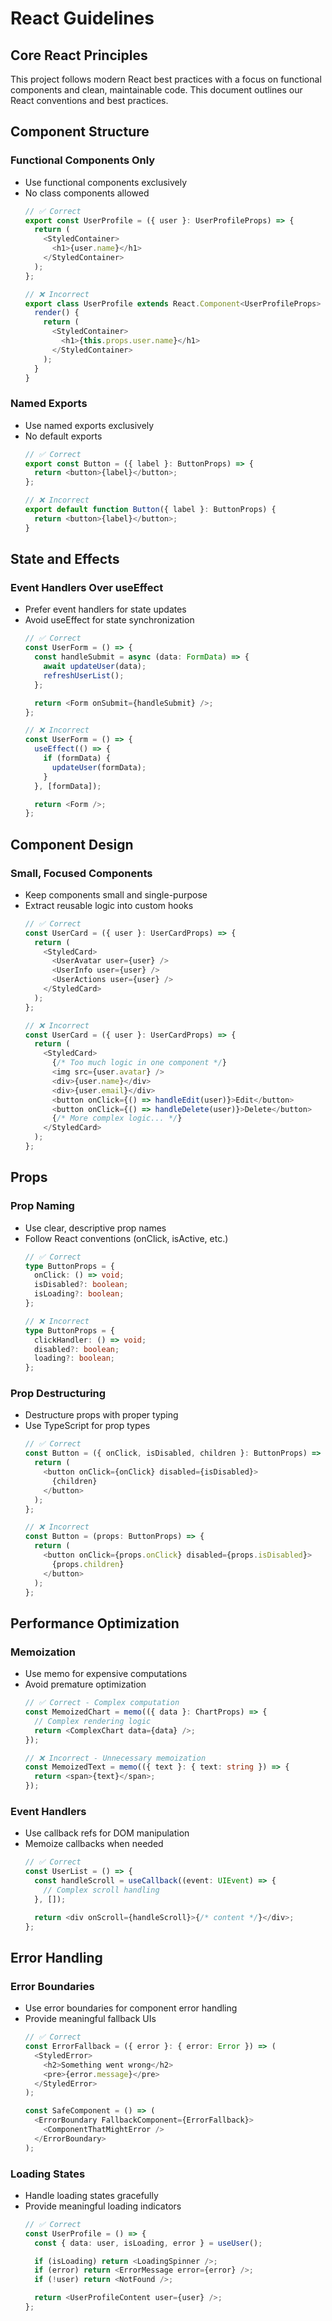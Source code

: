 # React Guidelines

## Core React Principles
This project follows modern React best practices with a focus on functional components and clean, maintainable code. This document outlines our React conventions and best practices.

## Component Structure

### Functional Components Only
- Use functional components exclusively
- No class components allowed
  ```typescript
  // ✅ Correct
  export const UserProfile = ({ user }: UserProfileProps) => {
    return (
      <StyledContainer>
        <h1>{user.name}</h1>
      </StyledContainer>
    );
  };

  // ❌ Incorrect
  export class UserProfile extends React.Component<UserProfileProps> {
    render() {
      return (
        <StyledContainer>
          <h1>{this.props.user.name}</h1>
        </StyledContainer>
      );
    }
  }
  ```

### Named Exports
- Use named exports exclusively
- No default exports
  ```typescript
  // ✅ Correct
  export const Button = ({ label }: ButtonProps) => {
    return <button>{label}</button>;
  };

  // ❌ Incorrect
  export default function Button({ label }: ButtonProps) {
    return <button>{label}</button>;
  }
  ```

## State and Effects

### Event Handlers Over useEffect
- Prefer event handlers for state updates
- Avoid useEffect for state synchronization
  ```typescript
  // ✅ Correct
  const UserForm = () => {
    const handleSubmit = async (data: FormData) => {
      await updateUser(data);
      refreshUserList();
    };

    return <Form onSubmit={handleSubmit} />;
  };

  // ❌ Incorrect
  const UserForm = () => {
    useEffect(() => {
      if (formData) {
        updateUser(formData);
      }
    }, [formData]);

    return <Form />;
  };
  ```

## Component Design

### Small, Focused Components
- Keep components small and single-purpose
- Extract reusable logic into custom hooks
  ```typescript
  // ✅ Correct
  const UserCard = ({ user }: UserCardProps) => {
    return (
      <StyledCard>
        <UserAvatar user={user} />
        <UserInfo user={user} />
        <UserActions user={user} />
      </StyledCard>
    );
  };

  // ❌ Incorrect
  const UserCard = ({ user }: UserCardProps) => {
    return (
      <StyledCard>
        {/* Too much logic in one component */}
        <img src={user.avatar} />
        <div>{user.name}</div>
        <div>{user.email}</div>
        <button onClick={() => handleEdit(user)}>Edit</button>
        <button onClick={() => handleDelete(user)}>Delete</button>
        {/* More complex logic... */}
      </StyledCard>
    );
  };
  ```

## Props

### Prop Naming
- Use clear, descriptive prop names
- Follow React conventions (onClick, isActive, etc.)
  ```typescript
  // ✅ Correct
  type ButtonProps = {
    onClick: () => void;
    isDisabled?: boolean;
    isLoading?: boolean;
  };

  // ❌ Incorrect
  type ButtonProps = {
    clickHandler: () => void;
    disabled?: boolean;
    loading?: boolean;
  };
  ```

### Prop Destructuring
- Destructure props with proper typing
- Use TypeScript for prop types
  ```typescript
  // ✅ Correct
  const Button = ({ onClick, isDisabled, children }: ButtonProps) => {
    return (
      <button onClick={onClick} disabled={isDisabled}>
        {children}
      </button>
    );
  };

  // ❌ Incorrect
  const Button = (props: ButtonProps) => {
    return (
      <button onClick={props.onClick} disabled={props.isDisabled}>
        {props.children}
      </button>
    );
  };
  ```

## Performance Optimization

### Memoization
- Use memo for expensive computations
- Avoid premature optimization
  ```typescript
  // ✅ Correct - Complex computation
  const MemoizedChart = memo(({ data }: ChartProps) => {
    // Complex rendering logic
    return <ComplexChart data={data} />;
  });

  // ❌ Incorrect - Unnecessary memoization
  const MemoizedText = memo(({ text }: { text: string }) => {
    return <span>{text}</span>;
  });
  ```

### Event Handlers
- Use callback refs for DOM manipulation
- Memoize callbacks when needed
  ```typescript
  // ✅ Correct
  const UserList = () => {
    const handleScroll = useCallback((event: UIEvent) => {
      // Complex scroll handling
    }, []);

    return <div onScroll={handleScroll}>{/* content */}</div>;
  };
  ```

## Error Handling

### Error Boundaries
- Use error boundaries for component error handling
- Provide meaningful fallback UIs
  ```typescript
  // ✅ Correct
  const ErrorFallback = ({ error }: { error: Error }) => (
    <StyledError>
      <h2>Something went wrong</h2>
      <pre>{error.message}</pre>
    </StyledError>
  );

  const SafeComponent = () => (
    <ErrorBoundary FallbackComponent={ErrorFallback}>
      <ComponentThatMightError />
    </ErrorBoundary>
  );
  ```

### Loading States
- Handle loading states gracefully
- Provide meaningful loading indicators
  ```typescript
  // ✅ Correct
  const UserProfile = () => {
    const { data: user, isLoading, error } = useUser();

    if (isLoading) return <LoadingSpinner />;
    if (error) return <ErrorMessage error={error} />;
    if (!user) return <NotFound />;

    return <UserProfileContent user={user} />;
  };
  ``` 